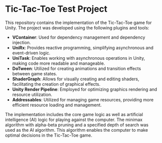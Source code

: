 # Tic-Tac-Toe Test Project

This repository contains the implementation of the Tic-Tac-Toe game for Unity. The project was developed using the following plugins and tools:

- **VContainer**: Used for dependency management and dependency injection.
- **UniRx**: Provides reactive programming, simplifying asynchronous and event-driven logic.
- **UniTask**: Enables working with asynchronous operations in Unity, making code more readable and manageable.
- **DoTween**: Utilized for creating animations and transition effects between game states.
- **ShaderGraph**: Allows for visually creating and editing shaders, facilitating the creation of graphical effects.
- **Unity Render Pipeline**: Employed for optimizing graphics rendering and resource utilization.
- **Addressables**: Utilized for managing game resources, providing more efficient resource loading and management.

The implementation includes the core game logic as well as artificial intelligence (AI) logic for playing against the computer. The minimax algorithm with alpha-beta pruning and a specified depth of search was used as the AI algorithm. This algorithm enables the computer to make optimal decisions in the Tic-Tac-Toe game.